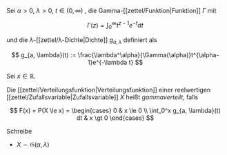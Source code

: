 Sei $\alpha \gt 0$, $\lambda \gt 0$, $t \in (0, \infty)$ , die Gamma-[[zettel/Funktion|Funktion]] $\Gamma$ mit

$$
	\Gamma(z) = \int_0^\infty t^{z-1}e^{-t} dt
$$

und die $\lambda$-[[zettel/λ-Dichte|Dichte]] $g_{a, \lambda}$ definiert als 

$$
	g_{a, \lambda}(t) := \frac{\lambda^\alpha}{\Gamma(\alpha)}t^{\alpha-1}e^{-\lambda t}
$$

Sei $x \in \mathbb{R}$.

Die [[zettel/Verteilungsfunktion|Verteilungsfunktion]] einer reelwertigen [[zettel/Zufallsvariable|Zufallsvariable]] $X$ heißt *gammaverteilt*, falls

$$
	F(x) = P(X \le x) = \begin{cases}
		0 & x \le 0 \\
		\int_0^x g_{a, \lambda}(t) dt & x \gt 0
	\end{cases}
$$

Schreibe
- $X \sim \mathfrak{G}(\alpha, \lambda)$